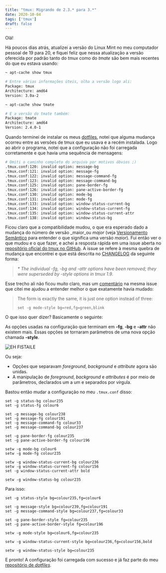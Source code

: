 ```yaml
---
title: "tmux: Migrando de 2.3.* para 3.*"
date: 2020-10-04
tags: ['tmux']
draft: false
---
```


Olá!

Há poucos dias atrás, atualizei a versão do Linux Mint no meu computador pessoal
de 19 para 20, e fiquei feliz que nessa atualização a versão oferecida por
padrão tanto do _tmux_ como do _tmate_ são bem mais recentes do que eu estava
usando:

```bash
~ apt-cache show tmux

# Entre várias informações úteis, olha a versão logo ali:
Package: tmux
Architecture: amd64
Version: 3.0a-2

~ apt-cache show tmate

# E a versão do tmate também:
Package: tmate
Architecture: amd64
Version: 2.4.0-1
```

Quando terminei de instalar os meus [dotfiles](https://github.com/devdrops/my-dotfiles),
notei que alguma mudança ocorreu entre as versões de tmux que eu usava e a recém
instalada. Logo ao abrir o programa, notei que a configuração não foi carregada
corretamente e que havia uma sequência de mensagens:

```bash
# Omiti o caminho completo do arquivo por motivos óbvios ;)
.tmux.conf:120: invalid option: message-bg
.tmux.conf:121: invalid option: message-fg
.tmux.conf:122: invalid option: message-command-fg
.tmux.conf:123: invalid option: message-command-bg
.tmux.conf:125: invalid option: pane-border-fg
.tmux.conf:126: invalid option: pane-active-border-fg
.tmux.conf:130: invalid option: mode-bg
.tmux.conf:131: invalid option: mode-fg
.tmux.conf:133: invalid option: window-status-current-bg
.tmux.conf:134: invalid option: window-status-current-fg
.tmux.conf:135: invalid option: window-status-current-attr
.tmux.conf:138: invalid option: window-status-bg
```

Ficou claro que a compatibilidade mudou, o que era esperado dado a mudança do
número de versão _maior_ou _major_ (veja [Versionamento Semântico](https://semver.org/lang/pt-BR/)
para entender o que significa uma versão _maior_). Fui então ver o que mudou e o
que fazer, e achei a resposta rápida em uma issue aberta no [repositório oficial
do tmux no GitHub](https://github.com/tmux/tmux/issues/1689). A issue se refere
à mesma quebra de mudança que encontrei e que está descrita no [CHANGELOG](https://raw.githubusercontent.com/tmux/tmux/2.9/CHANGES)
da seguinte forma:

> _\* The individual -fg, -bg and -attr options have been removed; they_
> _were superseded by -style options in tmux 1.9._

Esse trecho ali não ficou muito claro, mas um [comentário](https://github.com/tmux/tmux/issues/1689#issuecomment-486722349)
na mesma issue que citei me ajudou a entender melhor o que exatamente havia
mudado:

> The form is exactly the same, it is just one option instead of three:
>
> `set -g mode-style bg=red,fg=green,blink`

O que isso quer dizer? Basicamente o seguinte:

As opções usadas na configuração que terminam em **-fg**, **-bg** e **-attr**
não existem mais. Essas opções se tornaram parâmetros de uma nova opção chamada
**-style**.

![EH FISTAILE](/2020/10/04/ehfistaile.gif#center)

Ou seja:

- Opções que separavam _foreground_, _background_ e _attribute_ agora são
unidas.
- A manipulação de _foreground_, _background_ e _attributes_ é por meio de
parâmetros, declarados um a um e separados por vírgula.

Bastou então mudar a configuração no meu `.tmux.conf` disso:

```batchfile
set -g status-bg colour235
set -g status-fg colour6

set -g message-bg colour238
set -g message-fg colour191
set -g message-command-fg colour33
set -g message-command-bg colour237

set -g pane-border-fg colour235
set -g pane-active-border-fg colour196

setw -g mode-bg colour6
setw -g mode-fg colour235

setw -g window-status-current-bg colour236
setw -g window-status-current-fg colour156
set -g window-status-current-attr bold

setw -g window-status-bg colour235
```

Para isso:

```batchfile
set -g status-style bg=colour235,fg=colour6

set -g message-style bg=colour239,fg=colour191
set -g message-command-style bg=colour237,fg=colour33

set -g pane-border-style fg=colour235
set -g pane-active-border-style fg=colour196

setw -g mode-style bg=colour6,fg=colour235

setw -g window-status-current-style bg=colour236,fg=colour156,bold

setw -g window-status-style bg=colour235
```

E pronto! A configuração foi carregada com sucesso e já faz parte do meu
[repositório de _dotfiles_](https://github.com/devdrops/my-dotfiles/commit/b4f0fdc04748dc55dd4f72c37d644f3c1a232400).
